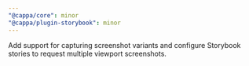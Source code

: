 ```yaml
---
"@cappa/core": minor
"@cappa/plugin-storybook": minor
---
```


Add support for capturing screenshot variants and configure Storybook stories to request multiple viewport screenshots.
